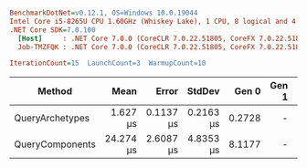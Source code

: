 ``` ini

BenchmarkDotNet=v0.12.1, OS=Windows 10.0.19044
Intel Core i5-8265U CPU 1.60GHz (Whiskey Lake), 1 CPU, 8 logical and 4 physical cores
.NET Core SDK=7.0.100
  [Host]     : .NET Core 7.0.0 (CoreCLR 7.0.22.51805, CoreFX 7.0.22.51805), X64 RyuJIT
  Job-TMZFQK : .NET Core 7.0.0 (CoreCLR 7.0.22.51805, CoreFX 7.0.22.51805), X64 RyuJIT

IterationCount=15  LaunchCount=3  WarmupCount=10  

```
|          Method |      Mean |     Error |    StdDev |  Gen 0 | Gen 1 | Gen 2 | Allocated |
|---------------- |----------:|----------:|----------:|-------:|------:|------:|----------:|
| QueryArchetypes |  1.627 μs | 0.1137 μs | 0.2163 μs | 0.2728 |     - |     - |     856 B |
| QueryComponents | 24.274 μs | 2.6087 μs | 4.8353 μs | 8.1177 |     - |     - |   25339 B |
